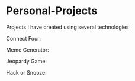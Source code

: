 # Personal-Projects
Projects i have created using several technologies

Connect Four:

Meme Generator:

Jeopardy Game:

Hack or Snooze:
